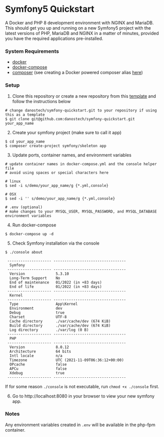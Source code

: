 # Symfony5 Quickstart
A Docker and PHP 8 development environment with NGINX and MariaDB.  
This should get you up and running on a new Symfony5 project with the latest versions of PHP, MariaDB and NGINX in a matter of minutes, provided you have the required applications pre-installed.

### System Requirements
* [docker](https://docs.docker.com/get-docker/)
* [docker-compose](https://docs.docker.com/compose/install/)
* [composer](https://getcomposer.org/download/) (see creating a Docker powered composer alias [here](https://gist.github.com/danostech/898256c58d3d563b44604487a30ebf93))

### Setup
1. Clone this repository or create a new repository from this [template](https://github.com/danostech/docker-php8/generate) and follow the instructions below
```shell
# change danostech/symfony-quickstart.git to your repository if using this as a template
$ git clone git@github.com:danostech/symfony-quickstart.git your_app_name
```
2. Create your symfony project (make sure to call it app)
```shell
$ cd your_app_name
$ composer create-project symfony/skeleton app
```

3. Update ports, container names, and environment variables
```shell
# update container names in docker-compose.yml and the console helper file
# avoid using spaces or special characters here

# linux
$ sed -i s/demo/your_app_name/g {*.yml,console}

# OSX
$ sed -i '' s/demo/your_app_name/g {*.yml,console}

# .env (optional)
# make changes to your MYSQL_USER, MYSQL_PASSWORD, and MYSQL_DATABASE environment variables
```
4. Run docker-compose
```shell
$ docker-compose up -d
```
5. Check Symfony installation via the console
```shell
$ ./console about

 -------------------- --------------------------------- 
  Symfony                                               
 -------------------- --------------------------------- 
  Version              5.3.10                           
  Long-Term Support    No                               
  End of maintenance   01/2022 (in +83 days)            
  End of life          01/2022 (in +83 days)            
 -------------------- --------------------------------- 
  Kernel                                                
 -------------------- --------------------------------- 
  Type                 App\Kernel                       
  Environment          dev                              
  Debug                true                             
  Charset              UTF-8                            
  Cache directory      ./var/cache/dev (674 KiB)        
  Build directory      ./var/cache/dev (674 KiB)        
  Log directory        ./var/log (0 B)                  
 -------------------- --------------------------------- 
  PHP                                                   
 -------------------- --------------------------------- 
  Version              8.0.12                           
  Architecture         64 bits                          
  Intl locale          n/a                              
  Timezone             UTC (2021-11-09T06:36:12+00:00)  
  OPcache              false                            
  APCu                 false                            
  Xdebug               true                             
 -------------------- --------------------------------- 

```

If for some reason `./console` is not executable, run `chmod +x ./console` first.

6. Go to http://localhost:8080 in your browser to view your new symfony app.

### Notes

Any environment variables created in `.env` will be available in the php-fpm container. 
